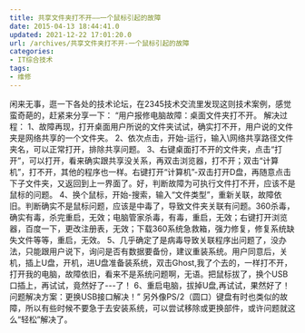 ```yaml
---
title: 共享文件夹打不开——一个鼠标引起的故障
date: 2015-04-13 18:44:41.0
updated: 2021-12-22 17:01:20.0
url: /archives/共享文件夹打不开-一个鼠标引起的故障
categories: 
- IT综合技术
tags: 
- 维修
---
```


闲来无事，逛一下各处的技术论坛，在2345技术交流里发现这则技术案例，感觉蛮奇葩的，赶紧来分享一下：
“用户报修电脑故障：桌面文件夹打不开。
解决过程：
1、故障再现，打开桌面用户所说的文件夹试试，确实打不开，用户说的文件夹是网络共享的一个文件夹。
2、依次点击，开始-运行，输入\网络共享路径文件夹名，可以正常打开，排除共享问题。
3、右键桌面打不开的文件夹，点击“打开”，可以打开，看来确实跟共享没关系，再双击浏览器，打不开；双击“计算机”，打不开，其他的程序也一样。右键打开“计算机”-双击打开D盘，再随意点击下子文件夹，又返回到上一界面了。好，判断故障为可执行文件打不开，应该不是鼠标的问题。
4、换个鼠标，开始-搜索，输入“文件类型”，重新关联，故障依旧。判断确实不是鼠标问题，应该是中毒了，导致文件夹关联有问题。360杀毒，确实有毒，杀完重启，无效；电脑管家杀毒，有毒，重启，无效；右键打开浏览器，百度一下，更改注册表，无效；下载360系统急救箱，强力修复，修复系统缺失文件等等，重启，无效。
5、几乎确定了是病毒导致关联程序出问题了，没办法，只能跟用户说下，询问是否有数据要备份，建议重装系统。用户同意后，关机，插上U盘，开机，进U盘准备装系统，双击Ghost,我了个去的，一样打不开，打开我的电脑，故障依旧，看来不是系统问题啊，无语。把鼠标拔了，换个USB口插上，再试试，竟然好了---了！
6、重启电脑，拔掉U盘,再试试，果然好了！
问题解决方案：更换USB接口解决！”
另外像PS/2（圆口）键盘有时也类似的故障，所以有些时候不要急于去安装系统，可以尝试移除或更换部件，或许问题就这么“轻松”解决了。